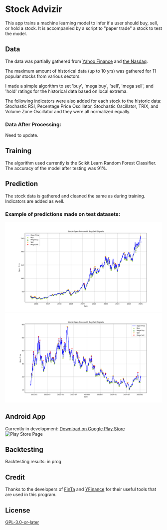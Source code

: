 # Stock Advizir

This app trains a machine learning model to infer if a user should buy, sell, or hold a stock. It is accompanied by a script to "paper trade" a stock to test the model.

## Data  
The data was partially gathered from [Yahoo Finance](https://finance.yahoo.com/) and [the Nasdaq](https://www.nasdaq.com/).
  
The maximum amount of historical data (up to 10 yrs) was gathered for 11 popular stocks from various sectors.
  
I made a simple algorithm to set 'buy', 'mega buy', 'sell', 'mega sell', and 'hold' ratings for the historical data based on local extrema.
  
The following indicators were also added for each stock to the historic data: Stochastic RSI, Pecentage Price Oscillator, Stochastic Oscillator, TRIX, and Volume Zone Oscillator and they were all normalized equally.  
  
### Data After Processing:    
Need to update.
  
## Training  
The algorithm used currently is the Scikit Learn Random Forest Classifier.
The accuracy of the model after testing was 91%.
  
## Prediction
The stock data is gathered and cleaned the same as during training. Indicators are added as well.  
   
### Example of predictions made on test datasets:  
![Example 1](https://github.com/JESIII/Stock-Advizir/blob/main/charts/test_signals_HistoricalData_1738966591583_processed.csv.png)
![Example 2](https://github.com/JESIII/Stock-Advizir/blob/main/charts/test_signals_HistoricalData_1738966623767_processed.csv.png)
  
## Android App
Currently in development: 
[Download on Google Play Store](https://play.google.com/store/apps/details?id=com.jesiii.stockadvizir)  
![Play Store Page](https://i.imgur.com/x2uDZBy.png)
  
## Backtesting  
Backtesting results: in prog
  
## Credit
Thanks to the developers of [FinTa](https://github.com/peerchemist/finta) and [YFinance](https://github.com/ranaroussi/yfinance) for their useful tools that are used in this program.
<!-- This is what the input data looks like graphed. Green is “buy” and red is “sell”:  
![Training Data Graph](https://i.imgur.com/HBPMrK9.png)  

Output (With input AAPL, 3mo):    
  
Terminal Output. Ratings for each day  
![Terminal Output](https://i.imgur.com/Z5R6A6i.png)  
Graph Output.  
Y-axis: Open Price, X-axis: Date.  
Green*: Buy, Red*: Sell.  
![Graph Output](https://i.imgur.com/481mwAh.png)  
     -->
  
## License
[GPL-3.0-or-later](https://choosealicense.com/licenses/gpl-3.0/)
